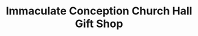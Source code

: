 ---
title: "Immaculate Conception Church Hall Gift Shop"
url: /natchitoches/immaculate-conception-church-hall-gift-shop/
shop: gift
---